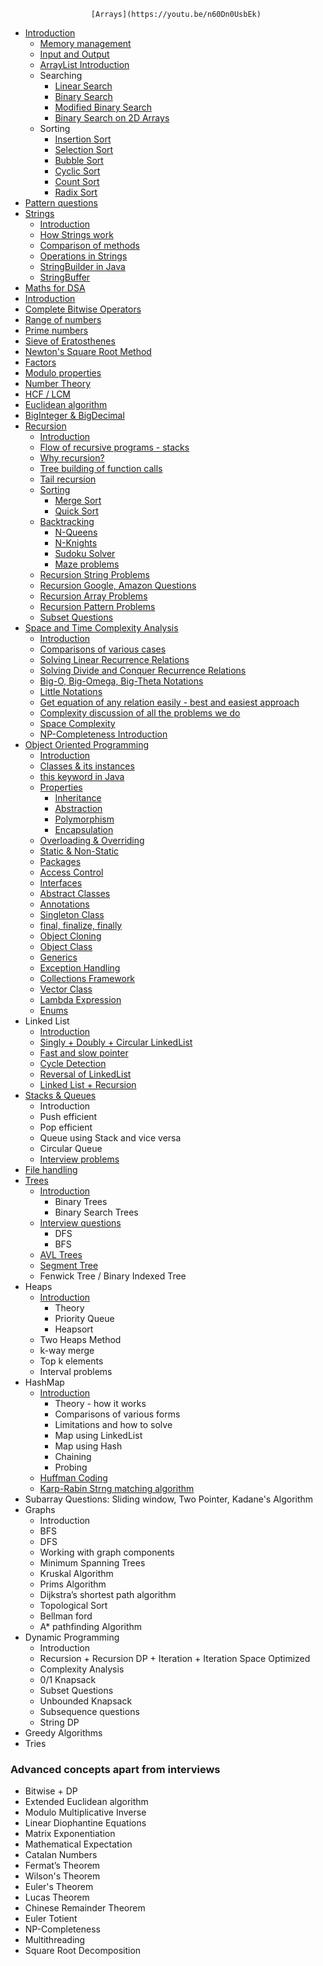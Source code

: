                       [Arrays](https://youtu.be/n60Dn0UsbEk)
- [Introduction](https://youtu.be/n60Dn0UsbEk)
  - [Memory management](https://youtu.be/n60Dn0UsbEk?t=632)
  - [Input and Output](https://youtu.be/n60Dn0UsbEk?t=1675)
  - [ArrayList Introduction](https://youtu.be/n60Dn0UsbEk?t=4868)
  - Searching
    - [Linear Search](https://youtu.be/_HRA37X8N_Q)
     - [Binary Search](https://youtu.be/f6UU7V3szVw)  
    - [Modified Binary Search](https://youtu.be/f6UU7V3szVw?t=2508)
    - [Binary Search on 2D Arrays](https://www.youtube.com/watch?v=enI_KyGLYPo)
  - Sorting
    - [Insertion Sort](https://youtu.be/By_5-RRqVeE)
    - [Selection Sort](https://youtu.be/Nd4SCCIHFWk)
    - [Bubble Sort](https://youtu.be/F5MZyqRp_IM)
    - [Cyclic Sort](https://youtu.be/JfinxytTYFQ)
    - [Count Sort](https://youtu.be/FOo820lJV1Y)
    - [Radix Sort](https://youtu.be/mLi6VQDqAOs)
- [Pattern questions](https://youtu.be/lsOOs5J8ycw)
- [Strings](https://www.youtube.com/watch?v=zL1DPZ0Ovlo)
  - [Introduction](https://www.youtube.com/watch?v=zL1DPZ0Ovlo)
  - [How Strings work](https://youtu.be/zL1DPZ0Ovlo?t=216)
  - [Comparison of methods](https://youtu.be/zL1DPZ0Ovlo?t=977)
  - [Operations in Strings](https://youtu.be/zL1DPZ0Ovlo?t=1681)
  - [StringBuilder in Java](https://youtu.be/zL1DPZ0Ovlo?t=4199)
  - [StringBuffer](https://www.youtube.com/watch?v=YFZai3fPUQI)
 - [Maths for DSA](https://youtu.be/fzip9Aml6og)
  - [Introduction](https://youtu.be/fzip9Aml6og?t=20)
  - [Complete Bitwise Operators](https://youtu.be/fzip9Aml6og?t=95)
  - [Range of numbers](https://youtu.be/fzip9Aml6og?t=4169)
  - [Prime numbers](https://youtu.be/lmSpZ0bjCyQ?t=57)
  - [Sieve of Eratosthenes](https://youtu.be/lmSpZ0bjCyQ?t=850)
  - [Newton's Square Root Method](https://youtu.be/lmSpZ0bjCyQ?t=1989)
  - [Factors](https://youtu.be/lmSpZ0bjCyQ?t=3004)
  - [Modulo properties](https://youtu.be/lmSpZ0bjCyQ?t=3980)
  - [Number Theory](https://youtu.be/lmSpZ0bjCyQ?t=4405)
  - [HCF / LCM](https://youtu.be/lmSpZ0bjCyQ?t=5110)
  - [Euclidean algorithm](https://youtu.be/lmSpZ0bjCyQ?t=5520)
  - [BigInteger & BigDecimal](https://www.youtube.com/watch?v=lHtoypC-4Ps)
- [Recursion](https://www.youtube.com/playlist?list=PL9gnSGHSqcnp39cTyB1dTZ2pJ04Xmdrod)
  - [Introduction](https://youtu.be/M2uO2nMT0Bk)
  - [Flow of recursive programs - stacks](https://youtu.be/M2uO2nMT0Bk?t=2124)
  - [Why recursion?](https://youtu.be/M2uO2nMT0Bk?t=2708)
  - [Tree building of function calls](https://youtu.be/M2uO2nMT0Bk?t=3033)
  - [Tail recursion](https://youtu.be/M2uO2nMT0Bk?t=4308)
  - [Sorting](https://www.youtube.com/playlist?list=PL9gnSGHSqcnq-9CXLt9DsInytRMLoyZQ_)
    - [Merge Sort](https://youtu.be/iKGAgWdgoRk)
    - [Quick Sort](https://www.youtube.com/watch?v=Z8svOqamag8&list=PL9gnSGHSqcnr_DxHsP7AW9ftq0AtAyYqJ&index=27)
  - [Backtracking](https://youtu.be/zg5v2rlV1tM)
    - [N-Queens](https://youtu.be/nC1rbW2YSz0)
    - [N-Knights](https://youtu.be/nC1rbW2YSz0?t=2342)
    - [Sudoku Solver](https://youtu.be/nC1rbW2YSz0?t=3190)
    - [Maze problems](https://www.youtube.com/watch?v=zg5v2rlV1tM)
  - [Recursion String Problems](https://youtu.be/gdifkIwCJyg)
  - [Recursion Google, Amazon Questions](https://youtu.be/9ByWqPzfXDU)
  - [Recursion Array Problems](https://youtu.be/sTdiMLom00U)
  - [Recursion Pattern Problems](https://youtu.be/ymgnIIclCF0)
  - [Subset Questions](https://youtu.be/9ByWqPzfXDU)
- [Space and Time Complexity Analysis](https://youtu.be/mV3wrLBbuuE)
  - [Introduction](https://youtu.be/mV3wrLBbuuE)
  - [Comparisons of various cases](https://youtu.be/mV3wrLBbuuE?t=1039)
  - [Solving Linear Recurrence Relations](https://youtu.be/mV3wrLBbuuE?t=6252)
  - [Solving Divide and Conquer Recurrence Relations](https://youtu.be/mV3wrLBbuuE?t=4609)
  - [Big-O, Big-Omega, Big-Theta Notations](https://youtu.be/mV3wrLBbuuE?t=2271)
  - [Little Notations](https://youtu.be/mV3wrLBbuuE?t=2960)
  - [Get equation of any relation easily - best and easiest approach](https://youtu.be/mV3wrLBbuuE?t=8189)
  - [Complexity discussion of all the problems we do](https://youtu.be/mV3wrLBbuuE?t=3866)
  - [Space Complexity](https://youtu.be/mV3wrLBbuuE?t=3330)
  - [NP-Completeness Introduction](https://youtu.be/mV3wrLBbuuE?t=8695)
- [Object Oriented Programming](https://www.youtube.com/playlist?list=PL9gnSGHSqcno1G3XjUbwzXHL8_EttOuKk)
  - [Introduction](https://www.youtube.com/watch?v=BSVKUk58K6U)
  - [Classes & its instances](https://youtu.be/BSVKUk58K6U?t=467)
  - [this keyword in Java](https://youtu.be/BSVKUk58K6U?t=3380)
  - [Properties](https://www.youtube.com/watch?v=46T2wD3IuhM)
    - [Inheritance](https://youtu.be/46T2wD3IuhM?t=146)
    - [Abstraction](https://youtu.be/46T2wD3IuhM?t=7102)
    - [Polymorphism](https://youtu.be/46T2wD3IuhM?t=4226)
    - [Encapsulation](https://youtu.be/46T2wD3IuhM?t=7022)
  - [Overloading & Overriding](https://youtu.be/46T2wD3IuhM?t=4834)
  - [Static & Non-Static](https://youtu.be/_Ya6CN13t8k?t=1137)
  - [Packages](https://youtu.be/_Ya6CN13t8k?t=182)
  - [Access Control](https://youtu.be/W145DXs8fFg)
  - [Interfaces](https://youtu.be/rgHZa7-Dibg?t=1510)
  - [Abstract Classes](https://youtu.be/rgHZa7-Dibg?t=68)
  - [Annotations](https://youtu.be/rgHZa7-Dibg?t=3438)
  - [Singleton Class](https://youtu.be/_Ya6CN13t8k?t=4240)
  - [final, finalize, finally](https://youtu.be/46T2wD3IuhM?t=6317)
  - [Object Cloning](https://youtu.be/OY2lPr8h93U?t=4352)
  - [Object Class](https://youtu.be/W145DXs8fFg?t=1943)
  - [Generics](https://www.youtube.com/watch?v=OY2lPr8h93U)
  - [Exception Handling](https://youtu.be/OY2lPr8h93U?t=3405)
  - [Collections Framework](https://youtu.be/9ogGan-R1pc?t=49)
  - [Vector Class](https://youtu.be/9ogGan-R1pc?t=668)
  - [Lambda Expression](https://youtu.be/OY2lPr8h93U?t=2894)
  - [Enums](https://youtu.be/9ogGan-R1pc?t=909)
- Linked List
  - [Introduction](https://youtu.be/58YbpRDc4yw)
  - [Singly + Doubly + Circular LinkedList](https://youtu.be/58YbpRDc4yw)
  - [Fast and slow pointer](https://youtu.be/70tx7KcMROc)
  - [Cycle Detection](https://youtu.be/70tx7KcMROc)
  - [Reversal of LinkedList](https://youtu.be/70tx7KcMROc)
  - [Linked List + Recursion](https://youtu.be/70tx7KcMROc)
- [Stacks & Queues](https://www.youtube.com/watch?v=rHQI4mrJ3cg)
  - Introduction
  - Push efficient
  - Pop efficient
  - Queue using Stack and vice versa
  - Circular Queue
  - [Interview problems](https://www.youtube.com/watch?v=S9LUYztYLu4)
- [File handling](https://www.youtube.com/watch?v=b35mlSPOlJg)
- [Trees](https://www.youtube.com/playlist?list=PL9gnSGHSqcnqfctdbCQKaw5oZ9Up2cmsq)
  - [Introduction](https://www.youtube.com/watch?v=4s1Tcvm00pA)
    - Binary Trees
    - Binary Search Trees
  - [Interview questions](https://www.youtube.com/watch?v=9D-vP-jcc-Y)
    - DFS
    - BFS
  - [AVL Trees](https://www.youtube.com/watch?v=CVA85JuJEn0)
  - [Segment Tree](https://www.youtube.com/watch?v=ciHThtTVNto)
  - Fenwick Tree / Binary Indexed Tree
- Heaps
  - [Introduction](https://youtu.be/Qf-TDPr0nYw)
    - Theory
    - Priority Queue
    - Heapsort
  - Two Heaps Method
  - k-way merge
  - Top k elements
  - Interval problems
- HashMap
  - [Introduction](https://youtu.be/XLbvmMz8Fr8)
    - Theory - how it works
    - Comparisons of various forms
    - Limitations and how to solve
    - Map using LinkedList
    - Map using Hash
    - Chaining
    - Probing
  - [Huffman Coding](https://youtu.be/XLfgeaYHinM)
  - [Karp-Rabin Strng matching algorithm](https://youtu.be/swciWFPq3NE)
- Subarray Questions: Sliding window, Two Pointer, Kadane's Algorithm
- Graphs
  - Introduction
  - BFS
  - DFS
  - Working with graph components
  - Minimum Spanning Trees
  - Kruskal Algorithm
  - Prims Algorithm
  - Dijkstra’s shortest path algorithm
  - Topological Sort
  - Bellman ford
  - A\* pathfinding Algorithm
- Dynamic Programming
  - Introduction
  - Recursion + Recursion DP + Iteration + Iteration Space Optimized
  - Complexity Analysis
  - 0/1 Knapsack
  - Subset Questions 
  - Unbounded Knapsack
  - Subsequence questions
  - String DP
- Greedy Algorithms
- Tries

### Advanced concepts apart from interviews

- Bitwise + DP
- Extended Euclidean algorithm
- Modulo Multiplicative Inverse
- Linear Diophantine Equations
- Matrix Exponentiation
- Mathematical Expectation
- Catalan Numbers
- Fermat’s Theorem
- Wilson's Theorem
- Euler's Theorem
- Lucas Theorem
- Chinese Remainder Theorem
- Euler Totient
- NP-Completeness
- Multithreading
- Square Root Decomposition
